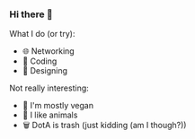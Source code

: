 ### Hi there 👋

What I do (or try):

- 🌐 Networking
- 🐛 Coding
- 🎨 Designing

Not really interesting:

- 🌿 I'm mostly vegan
- 🐷 I like animals
- 🗑️ DotA is trash (just kidding (am I though?))
